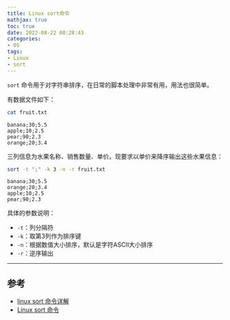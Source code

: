 ```yaml
---
title: Linux sort命令
mathjax: true
toc: true
date: 2022-08-22 00:28:43
categories:
- OS
tags:
- Linux
- sort
---
```

`sort` 命令用于对字符串排序，在日常的脚本处理中非常有用，用法也很简单。

<!--more-->

有数据文件如下：

```bash
cat fruit.txt
```

    banana;30;5.5
    apple;10;2.5
    pear;90;2.3
    orange;20;3.4

三列信息为水果名称、销售数量、单价。现要求以单价来降序输出这些水果信息：

```bash
sort -t ";" -k 3 -n -r fruit.txt
```

    banana;30;5.5
    orange;20;3.4
    apple;10;2.5
    pear;90;2.3

具体的参数说明：
- `-t`：列分隔符
- `-k`：取第3列作为排序键
- `-n`：根据数值大小排序，默认是字符ASCII大小排序
- `-r`：逆序输出

___

## 参考
- [linux sort 命令详解](https://www.cnblogs.com/51linux/archive/2012/05/23/2515299.html)
- [Linux sort 命令](https://www.runoob.com/linux/linux-comm-sort.html)